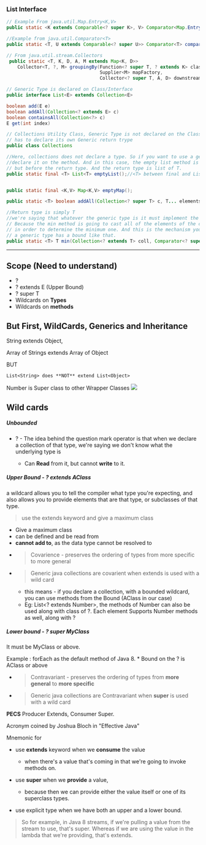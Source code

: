 ### List Interface

```java
// Example From java.util.Map.Entry<K,V>
public static <K extends Comparable<? super K>, V> Comparator<Map.Entry<K,V>> comparingByKey();

//Example from java.util.Comparator<T>
public static <T, U extends Comparable<? super U>> Comparator<T> comparing(Function<? super T, ? extends U> keyExtractor)

// From java.util.stream.Collectors
 public static <T, K, D, A, M extends Map<K, D>>
    Collector<T, ?, M> groupingBy(Function<? super T, ? extends K> classifier,
                                  Supplier<M> mapFactory,
                                  Collector<? super T, A, D> downstream);
```

```java
// Generic Type is declared on Class/Interface
public interface List<E> extends Collection<E>

boolean add(E e)
boolean addAll(Collection<? extends E> c)
boolean containsAll(Collection<?> c)
E get(int index)
```

```java
// Collections Utility Class, Generic Type is not declared on the Class so each method
// has to declare its own Generic return trype
public class Collections

//Here, collections does not declare a type. So if you want to use a generic type, you have to 
//declare it on the method. And in this case, the empty list method is declaring T after the word final, 
// but before the return type. And the return type is list of T.
public static final <T> List<T> emptyList();//<T> between final and List<T>


public static final <K,V> Map<K,V> emptyMap();

public static <T> boolean addAll(Collection<? super T> c, T... elements);

//Return type is simply T
//we're saying that whatever the generic type is it must implement the comparable interface. 
// Because the min method is going to cast all of the elements of the collection to comparable, 
// in order to determine the minimum one. And this is the mechanism you use in order to declare that 
// a generic type has a bound like that. 
public static <T> T min(Collection<? extends T> coll, Comparator<? super T> comp);
```

-----

## Scope (Need to understand)
* ?
* ? extends E (Upper Bound)
* ? super T
* Wildcards on **Types**
* Wildcards on **methods**

## But First, WildCards, Generics and Inheritance
String extends Object,

Array of Strings extends Array of Object

BUT
```
List<String> does **NOT** extend List<Object>
```
Number is Super class to other Wrapper Classes
![](https://docs.oracle.com/javase/tutorial/figures/java/objects-numberHierarchy.gif)

## Wild cards

##### Unbounded 
- ? - The idea behind the question mark operator is that when we declare a collection of that type, 
we're saying we don't know what the underlying type is

    * Can **Read** from it, but cannot **write** to it.
    
##### Upper Bound - ? extends AClass
a wildcard allows you to tell the compiler what type you're expecting, and also allows you to 
provide elements that are that type, or subclasses of that type. 

>use the extends keyword and give a maximum class

* Give a maximum class
* can be defined and be read from
* **cannot add to**, as the data type cannot be resolved to
* >Covarience - preserves the ordering of types from more specific to more general
* >Generic java collections are covarient when extends is used with a wild card
     * this means - if you declare a collection, with a bounded wildcard,
        you can use methods from the Bound (AClass in our case)
    * Eg: List<? extends Number>, the methods of Number can also be used along with class of ?.
     Each element Supports Number methods as well, along with ?

##### Lower bound - ? super MyClass

It must be MyClass or above.

Example : forEach as the default method of Java 8.
    * Bound on the ? is AClass or above        
* >Contravariant - preserves the ordering of types from **more general** to **more specific**
* >Generic java collections are Contravariant when **super** is used with a wild card
    

**PECS**  Producer Extends, Consumer Super.

Acronym coined by Joshua Bloch in "Effective Java"

Mnemonic for

- use **extends** keyword when we **consume** the value
    - when there's a value that's coming in that we're going to invoke methods on. 

- use **super** when we **provide** a value, 
    - because then we can provide either the value itself or one of its superclass types.

- use explicit type when we have both an upper and a lower bound.


>So for example, in Java 8 streams, if we're pulling a value from the stream to use, that's super. 
Whereas if we are using the value in the lambda that we're providing, that's extends.